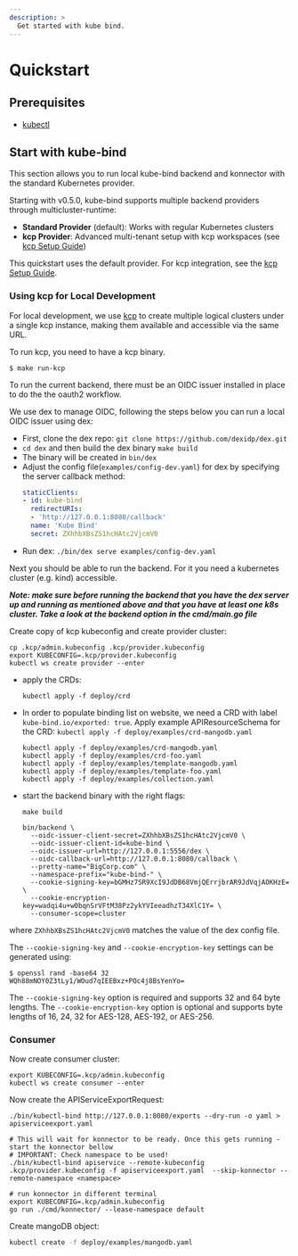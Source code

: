 ```yaml
---
description: >
  Get started with kube bind.
---
```


# Quickstart

## Prerequisites

- [kubectl](https://kubernetes.io/docs/tasks/tools/#kubectl)

## Start with kube-bind

This section allows you to run local kube-bind backend and konnector with the standard Kubernetes provider.

Starting with v0.5.0, kube-bind supports multiple backend providers through multicluster-runtime:

- **Standard Provider** (default): Works with regular Kubernetes clusters
- **kcp Provider**: Advanced multi-tenant setup with kcp workspaces (see [kcp Setup Guide](kcp-setup.md))

This quickstart uses the default provider. For kcp integration, see the [kcp Setup Guide](kcp-setup.md).

### Using kcp for Local Development

For local development, we use [kcp](https://github.com/kcp-dev/kcp) to create multiple logical clusters under a single kcp instance, making them available and accessible via the same URL.

To run kcp, you need to have a kcp binary.

```shell
$ make run-kcp
```

To run the current backend, there must be an OIDC issuer installed in place to do the
the oauth2 workflow.

We use dex to manage OIDC, following the steps below you can run a local OIDC issuer using dex:

* First, clone the dex repo: `git clone https://github.com/dexidp/dex.git`
* `cd dex` and then build the dex binary `make build`
* The binary will be created in `bin/dex`
* Adjust the config file(`examples/config-dev.yaml`) for dex by specifying the server callback method:
  ```yaml
  staticClients:
  - id: kube-bind
    redirectURIs:
    - 'http://127.0.0.1:8080/callback'
    name: 'Kube Bind'
    secret: ZXhhbXBsZS1hcHAtc2VjcmV0
  ```
* Run dex: `./bin/dex serve examples/config-dev.yaml`

Next you should be able to run the backend. For it you need a kubernetes cluster (e.g. kind)
accessible.

***Note: make sure before running the backend that you have the dex server up and running as mentioned above
and that you have at least one k8s cluster. Take a look at the backend option in the cmd/main.go file***

Create copy of kcp kubeconfig and create provider cluster:

```shell
cp .kcp/admin.kubeconfig .kcp/provider.kubeconfig
export KUBECONFIG=.kcp/provider.kubeconfig
kubectl ws create provider --enter
```

* apply the CRDs:

   ```shell
   kubectl apply -f deploy/crd
   ```
* In order to populate binding list on website, we need a CRD with label `kube-bind.io/exported: true`. Apply example APIResourceSchema for the CRD: `kubectl apply -f deploy/examples/crd-mangodb.yaml`

   ```shell
   kubectl apply -f deploy/examples/crd-mangodb.yaml
   kubectl apply -f deploy/examples/crd-foo.yaml
   kubectl apply -f deploy/examples/template-mangodb.yaml
   kubectl apply -f deploy/examples/template-foo.yaml
   kubectl apply -f deploy/examples/collection.yaml
   ```

* start the backend binary with the right flags:
   ```shell
   make build

   bin/backend \
     --oidc-issuer-client-secret=ZXhhbXBsZS1hcHAtc2VjcmV0 \
     --oidc-issuer-client-id=kube-bind \
     --oidc-issuer-url=http://127.0.0.1:5556/dex \
     --oidc-callback-url=http://127.0.0.1:8080/callback \
     --pretty-name="BigCorp.com" \
     --namespace-prefix="kube-bind-" \
     --cookie-signing-key=bGMHz7SR9XcI9JdDB68VmjQErrjbrAR9JdVqjAOKHzE= \
     --cookie-encryption-key=wadqi4u+w0bqnSrVFtM38Pz2ykYVIeeadhzT34XlC1Y= \
     --consumer-scope=cluster
   ```

where `ZXhhbXBsZS1hcHAtc2VjcmV0` matches the value of the dex config file.

The `--cookie-signing-key` and `--cookie-encryption-key` settings can be generated using:

```shell
$ openssl rand -base64 32
WQh88mNOY0Z3tLy1/WOud7qIEEBxz+POc4j8BsYenYo=
```

The `--cookie-signing-key` option is required and supports 32 and 64 byte lengths.
The `--cookie-encryption-key` option is optional and supports byte lengths of 16, 24, 32 for AES-128, AES-192, or AES-256.

### Consumer

Now create consumer cluster:

```shell
export KUBECONFIG=.kcp/admin.kubeconfig
kubectl ws create consumer --enter
```

Now create the APIServiceExportRequest:

```shell
./bin/kubectl-bind http://127.0.0.1:8080/exports --dry-run -o yaml > apiserviceexport.yaml

# This will wait for konnector to be ready. Once this gets running - start the konnector bellow
# IMPORTANT: Check namespace to be used!
./bin/kubectl-bind apiservice --remote-kubeconfig .kcp/provider.kubeconfig -f apiserviceexport.yaml  --skip-konnector --remote-namespace <namespace>

# run konnector in different terminal
export KUBECONFIG=.kcp/admin.kubeconfig
go run ./cmd/konnector/ --lease-namespace default
```

Create mangoDB object:

```bash
kubectl create -f deploy/examples/mangodb.yaml
```
